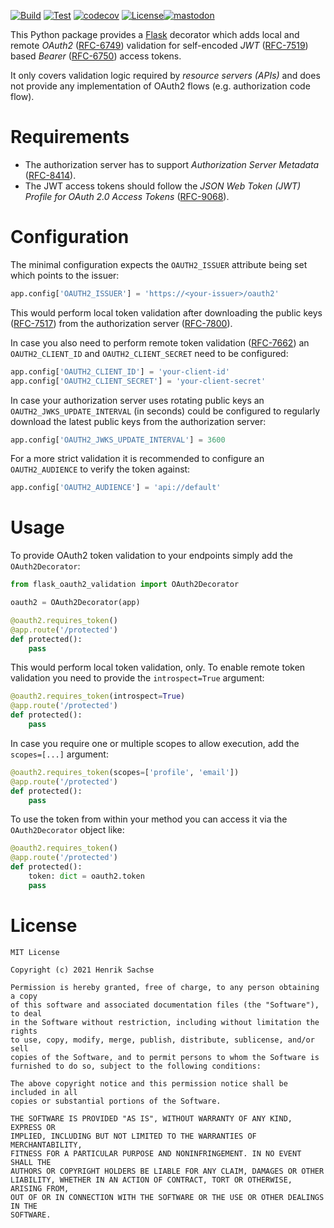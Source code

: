 [![Build](https://github.com/0x7d7b/flask-oauth2-validation/actions/workflows/build.yml/badge.svg)](https://github.com/0x7d7b/flask-oauth2-validation/actions/workflows/build.yml) [![Test](https://github.com/0x7d7b/flask-oauth2-validation/actions/workflows/test.yml/badge.svg)](https://github.com/0x7d7b/flask-oauth2-validation/actions/workflows/test.yml) [![codecov](https://codecov.io/gh/0x7d7b/flask-oauth2-validation/branch/master/graph/badge.svg?token=JQ4K6QSMPT)](https://codecov.io/gh/0x7d7b/flask-oauth2-validation) [![License](https://img.shields.io/pypi/l/flask-oauth2-validation)](https://github.com/0x7d7b/flask-oauth2-validation/blob/master/LICENSE)[![mastodon](https://img.shields.io/mastodon/follow/109137478482490808?domain=https%3A%2F%2Fmastodon.social&style=social)](https://mastodon.social/@0x7d7b)

This Python package provides a [Flask](https://flask.palletsprojects.com/) decorator which adds local and remote _OAuth2_ ([RFC-6749](https://datatracker.ietf.org/doc/html/rfc6749)) validation for self-encoded _JWT_ ([RFC-7519](https://datatracker.ietf.org/doc/html/rfc7519)) based _Bearer_ ([RFC-6750](https://datatracker.ietf.org/doc/html/rfc6750)) access tokens.

It only covers validation logic required by _resource servers (APIs)_ and does not provide any implementation of OAuth2 flows (e.g. authorization code flow).

# Requirements
- The authorization server has to support _Authorization Server Metadata_ ([RFC-8414](https://datatracker.ietf.org/doc/html/rfc8414)).
- The JWT access tokens should follow the _JSON Web Token (JWT) Profile for OAuth 2.0 Access Tokens_ ([RFC-9068](https://www.rfc-editor.org/rfc/rfc9068.html)).

# Configuration
The minimal configuration expects the ```OAUTH2_ISSUER``` attribute being set which points to the issuer:

```python
app.config['OAUTH2_ISSUER'] = 'https://<your-issuer>/oauth2'
```

This would perform local token validation after downloading the public keys ([RFC-7517](https://datatracker.ietf.org/doc/html/rfc7517)) from the authorization server ([RFC-7800](https://datatracker.ietf.org/doc/html/rfc7800)).

In case you also need to perform remote token validation ([RFC-7662](https://datatracker.ietf.org/doc/html/rfc7662)) an ```OAUTH2_CLIENT_ID``` and ```OAUTH2_CLIENT_SECRET``` need to be configured:

```python
app.config['OAUTH2_CLIENT_ID'] = 'your-client-id'
app.config['OAUTH2_CLIENT_SECRET'] = 'your-client-secret'
```

In case your authorization server uses rotating public keys an ```OAUTH2_JWKS_UPDATE_INTERVAL``` (in seconds) could be configured to regularly download the latest public keys from the authorization server:

```python
app.config['OAUTH2_JWKS_UPDATE_INTERVAL'] = 3600
```

For a more strict validation it is recommended to configure an ```OAUTH2_AUDIENCE``` to verify the token against:

```python
app.config['OAUTH2_AUDIENCE'] = 'api://default'
```

# Usage
To provide OAuth2 token validation to your endpoints simply add the ```OAuth2Decorator```:

```python
from flask_oauth2_validation import OAuth2Decorator

oauth2 = OAuth2Decorator(app)

@oauth2.requires_token()
@app.route('/protected')
def protected():
    pass
```

This would perform local token validation, only. To enable remote token validation you need to provide the ```introspect=True``` argument:

```python
@oauth2.requires_token(introspect=True)
@app.route('/protected')
def protected():
    pass
```

In case you require one or multiple scopes to allow execution, add the ```scopes=[...]``` argument:

```python
@oauth2.requires_token(scopes=['profile', 'email'])
@app.route('/protected')
def protected():
    pass
```

To use the token from within your method you can access it via the ```OAuth2Decorator``` object like:

```python
@oauth2.requires_token()
@app.route('/protected')
def protected():
    token: dict = oauth2.token
    pass
```

# License

    MIT License

    Copyright (c) 2021 Henrik Sachse

    Permission is hereby granted, free of charge, to any person obtaining a copy
    of this software and associated documentation files (the "Software"), to deal
    in the Software without restriction, including without limitation the rights
    to use, copy, modify, merge, publish, distribute, sublicense, and/or sell
    copies of the Software, and to permit persons to whom the Software is
    furnished to do so, subject to the following conditions:

    The above copyright notice and this permission notice shall be included in all
    copies or substantial portions of the Software.

    THE SOFTWARE IS PROVIDED "AS IS", WITHOUT WARRANTY OF ANY KIND, EXPRESS OR
    IMPLIED, INCLUDING BUT NOT LIMITED TO THE WARRANTIES OF MERCHANTABILITY,
    FITNESS FOR A PARTICULAR PURPOSE AND NONINFRINGEMENT. IN NO EVENT SHALL THE
    AUTHORS OR COPYRIGHT HOLDERS BE LIABLE FOR ANY CLAIM, DAMAGES OR OTHER
    LIABILITY, WHETHER IN AN ACTION OF CONTRACT, TORT OR OTHERWISE, ARISING FROM,
    OUT OF OR IN CONNECTION WITH THE SOFTWARE OR THE USE OR OTHER DEALINGS IN THE
    SOFTWARE.
